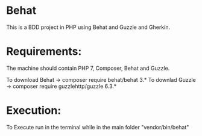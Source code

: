 # Behat

This is a BDD project in PHP using Behat and Guzzle and Gherkin.

# Requirements:

The machine should contain PHP 7, Composer, Behat and Guzzle.

To download Behat -> composer require behat/behat 3.*
To downlad Guzzle -> composer require guzzlehttp/guzzle 6.3.*

# Execution:

To Execute run in the terminal while in the main folder "vendor/bin/behat"

